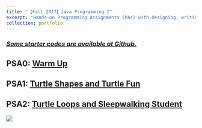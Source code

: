 ```yaml
---
title: "【Fall 2017】Java Programming I"
excerpt: "Hands-on Programming Assignments (PAs) with designing, writing, hand-tracing, compiling or interpreting, executing, testing, and debugging Java programs.  <br/><img src='/images/17_cse8a.jpg'>"
collection: portfolio
---
```


### [*Some starter codes are available at Github.*](https://github.com/chkao831/FA17_Programming-in-Java-I_UCSDCSE8A/tree/main/starter_code_CSE8A)

## PSA0: [Warm Up](https://github.com/chkao831/FA17_Programming-in-Java-I_UCSDCSE8A/blob/main/Prompt_CSE8A/psa0-warm-up.pdf)

## PSA1: [Turtle Shapes and Turtle Fun](https://github.com/chkao831/FA17_Programming-in-Java-I_UCSDCSE8A/blob/main/Prompt_CSE8A/psa1-turtle-shapes-and-turtle-fun.pdf)

## PSA2: [Turtle Loops and Sleepwalking Student](https://github.com/chkao831/FA17_Programming-in-Java-I_UCSDCSE8A/blob/main/Prompt_CSE8A/psa2-turtle-loops-and-sleepwalking-student.pdf)

![](https://github.com/chkao831/FA17_Programming-in-Java-I_UCSDCSE8A/tree/main/demo_resized_CSE8A/psa2_turtlerun.png)

